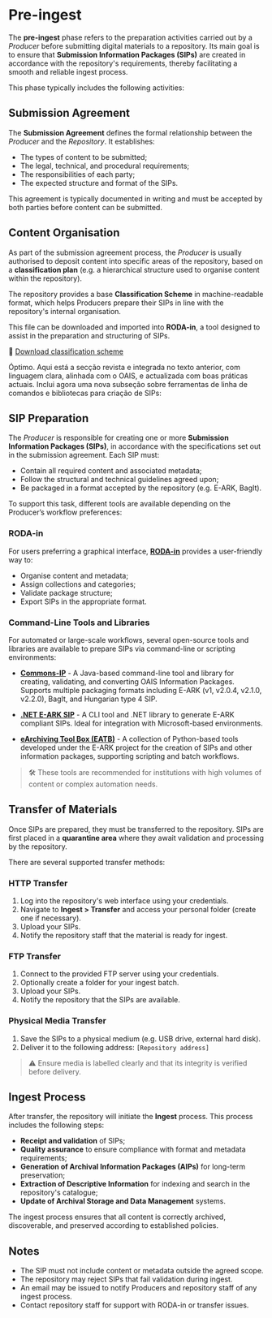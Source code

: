 # Pre-ingest

The **pre-ingest** phase refers to the preparation activities carried out by a _Producer_ before submitting digital materials to a repository. Its main goal is to ensure that **Submission Information Packages (SIPs)** are created in accordance with the repository's requirements, thereby facilitating a smooth and reliable ingest process.

This phase typically includes the following activities:

## Submission Agreement

The **Submission Agreement** defines the formal relationship between the _Producer_ and the _Repository_. It establishes:

- The types of content to be submitted;
- The legal, technical, and procedural requirements;
- The responsibilities of each party;
- The expected structure and format of the SIPs.

This agreement is typically documented in writing and must be accepted by both parties before content can be submitted.

## Content Organisation

As part of the submission agreement process, the _Producer_ is usually authorised to deposit content into specific areas of the repository, based on a **classification plan** (e.g. a hierarchical structure used to organise content within the repository).

The repository provides a base **Classification Scheme** in machine-readable format, which helps Producers prepare their SIPs in line with the repository's internal organisation.

This file can be downloaded and imported into **RODA-in**, a tool designed to assist in the preparation and structuring of SIPs.

📎 [Download classification scheme](/api/v2/classification-plans)

Óptimo. Aqui está a secção revista e integrada no texto anterior, com linguagem clara, alinhada com o OAIS, e actualizada com boas práticas actuais. Inclui agora uma nova subseção sobre ferramentas de linha de comandos e bibliotecas para criação de SIPs:

## SIP Preparation

The _Producer_ is responsible for creating one or more **Submission Information Packages (SIPs)**, in accordance with the specifications set out in the submission agreement. Each SIP must:

- Contain all required content and associated metadata;
- Follow the structural and technical guidelines agreed upon;
- Be packaged in a format accepted by the repository (e.g. E-ARK, BagIt).

To support this task, different tools are available depending on the Producer’s workflow preferences:

### RODA-in

For users preferring a graphical interface, **[RODA-in](http://rodain.roda-community.org)** provides a user-friendly way to:

- Organise content and metadata;
- Assign collections and categories;
- Validate package structure;
- Export SIPs in the appropriate format.

### Command-Line Tools and Libraries

For automated or large-scale workflows, several open-source tools and libraries are available to prepare SIPs via command-line or scripting environments:

- **[Commons-IP](https://github.com/keeps/commons-ip)** - A Java-based command-line tool and library for creating, validating, and converting OAIS Information Packages. Supports multiple packaging formats including E-ARK (v1, v2.0.4, v2.1.0, v2.2.0), BagIt, and Hungarian type 4 SIP.

- **[.NET E-ARK SIP](https://igfej-justica-gov-pt.github.io/dotnet-eark-sip/)** - A CLI tool and .NET library to generate E-ARK compliant SIPs. Ideal for integration with Microsoft-based environments.

- **[eArchiving Tool Box (EATB)](https://github.com/E-ARK-Software/eatb)** - A collection of Python-based tools developed under the E-ARK project for the creation of SIPs and other information packages, supporting scripting and batch workflows.

> 🛠️ These tools are recommended for institutions with high volumes of content or complex automation needs.

## Transfer of Materials

Once SIPs are prepared, they must be transferred to the repository. SIPs are first placed in a **quarantine area** where they await validation and processing by the repository.

There are several supported transfer methods:

### HTTP Transfer

1. Log into the repository's web interface using your credentials.
2. Navigate to **Ingest > Transfer** and access your personal folder (create one if necessary).
3. Upload your SIPs.
4. Notify the repository staff that the material is ready for ingest.

### FTP Transfer

1. Connect to the provided FTP server using your credentials.
2. Optionally create a folder for your ingest batch.
3. Upload your SIPs.
4. Notify the repository that the SIPs are available.

### Physical Media Transfer

1. Save the SIPs to a physical medium (e.g. USB drive, external hard disk).
2. Deliver it to the following address:
   `[Repository address]`

> ⚠️ Ensure media is labelled clearly and that its integrity is verified before delivery.

## Ingest Process

After transfer, the repository will initiate the **Ingest** process. This process includes the following steps:

- **Receipt and validation** of SIPs;
- **Quality assurance** to ensure compliance with format and metadata requirements;
- **Generation of Archival Information Packages (AIPs)** for long-term preservation;
- **Extraction of Descriptive Information** for indexing and search in the repository's catalogue;
- **Update of Archival Storage and Data Management** systems.

The ingest process ensures that all content is correctly archived, discoverable, and preserved according to established policies.

## Notes

- The SIP must not include content or metadata outside the agreed scope.
- The repository may reject SIPs that fail validation during ingest.
- An email may be issued to notify Producers and repository staff of any ingest process.
- Contact repository staff for support with RODA-in or transfer issues.
